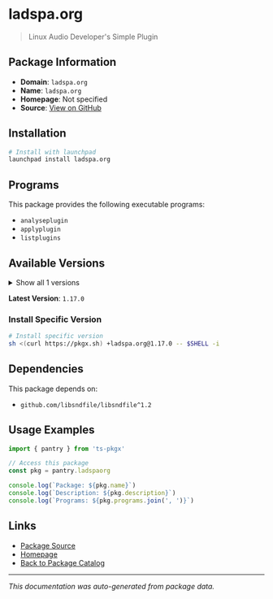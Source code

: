 # ladspa.org

> Linux Audio Developer's Simple Plugin

## Package Information

- **Domain**: `ladspa.org`
- **Name**: `ladspa.org`
- **Homepage**: Not specified
- **Source**: [View on GitHub](https://github.com/pkgxdev/pantry/tree/main/projects/ladspa.org/package.yml)

## Installation

```bash
# Install with launchpad
launchpad install ladspa.org
```

## Programs

This package provides the following executable programs:

- `analyseplugin`
- `applyplugin`
- `listplugins`

## Available Versions

<details>
<summary>Show all 1 versions</summary>

- `1.17.0`

</details>

**Latest Version**: `1.17.0`

### Install Specific Version

```bash
# Install specific version
sh <(curl https://pkgx.sh) +ladspa.org@1.17.0 -- $SHELL -i
```

## Dependencies

This package depends on:

- `github.com/libsndfile/libsndfile^1.2`

## Usage Examples

```typescript
import { pantry } from 'ts-pkgx'

// Access this package
const pkg = pantry.ladspaorg

console.log(`Package: ${pkg.name}`)
console.log(`Description: ${pkg.description}`)
console.log(`Programs: ${pkg.programs.join(', ')}`)
```

## Links

- [Package Source](https://github.com/pkgxdev/pantry/tree/main/projects/ladspa.org/package.yml)
- [Homepage](#)
- [Back to Package Catalog](../package-catalog.md)

---

*This documentation was auto-generated from package data.*
